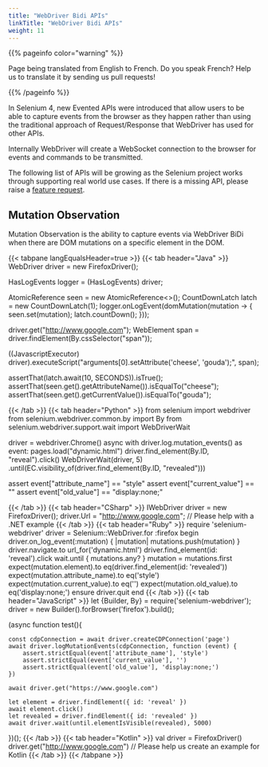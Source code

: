 ```yaml
---
title: "WebDriver Bidi APIs"
linkTitle: "WebDriver Bidi APIs"
weight: 11
---
```


{{% pageinfo color="warning" %}}
<p class="lead">
   <i class="fas fa-language display-4"></i> 
   Page being translated from 
   English to French. Do you speak French? Help us to translate
   it by sending us pull requests!
</p>
{{% /pageinfo %}}

In Selenium 4, new Evented APIs were introduced that
allow users to be able to capture events from the
browser as they happen rather than using the
traditional approach of Request/Response that
WebDriver has used for other APIs.

Internally WebDriver will create a WebSocket connection
to the browser for events and commands to be transmitted.

The following list of APIs will be growing as the Selenium
project works through supporting real world use cases. If there
is a missing API, please raise a [feature request](https://github.com/SeleniumHQ/selenium/issues/new?assignees=&labels=&template=feature.md).

## Mutation Observation

Mutation Observation is the ability to capture events via
WebDriver BiDi when there are DOM mutations on a specific
element in the DOM.

{{< tabpane langEqualsHeader=true >}}
  {{< tab header="Java" >}}
WebDriver driver = new FirefoxDriver();


HasLogEvents logger = (HasLogEvents) driver;

AtomicReference<DomMutationEvent> seen = new AtomicReference<>();
CountDownLatch latch = new CountDownLatch(1);
logger.onLogEvent(domMutation(mutation -> {
    seen.set(mutation);
    latch.countDown();
}));

driver.get("http://www.google.com");
WebElement span = driver.findElement(By.cssSelector("span"));

((JavascriptExecutor) driver).executeScript("arguments[0].setAttribute('cheese', 'gouda');", span);

assertThat(latch.await(10, SECONDS)).isTrue();
assertThat(seen.get().getAttributeName()).isEqualTo("cheese");
assertThat(seen.get().getCurrentValue()).isEqualTo("gouda");


  {{< /tab >}}
  {{< tab header="Python" >}}
from selenium import webdriver
from selenium.webdriver.common.by import By
from selenium.webdriver.support.wait import WebDriverWait

driver = webdriver.Chrome()
async with driver.log.mutation_events() as event:
    pages.load("dynamic.html")
    driver.find_element(By.ID, "reveal").click()
    WebDriverWait(driver, 5)\
        .until(EC.visibility_of(driver.find_element(By.ID, "revealed")))

assert event["attribute_name"] == "style"
assert event["current_value"] == ""
assert event["old_value"] == "display:none;"

  {{< /tab >}}
  {{< tab header="CSharp" >}}
IWebDriver driver = new FirefoxDriver();
driver.Url = "http://www.google.com";
// Please help with a .NET example
  {{< /tab >}}
  {{< tab header="Ruby" >}}
require 'selenium-webdriver'
driver = Selenium::WebDriver.for :firefox
begin
  driver.on_log_event(:mutation) { |mutation| mutations.push(mutation) }
  driver.navigate.to url_for('dynamic.html')
  driver.find_element(id: 'reveal').click
  wait.until { mutations.any? }
  mutation = mutations.first
  expect(mutation.element).to eq(driver.find_element(id: 'revealed'))
  expect(mutation.attribute_name).to eq('style')
  expect(mutation.current_value).to eq('')
  expect(mutation.old_value).to eq('display:none;')
ensure
  driver.quit
end
  {{< /tab >}}
  {{< tab header="JavaScript" >}}
let {Builder, By} = require('selenium-webdriver');
driver = new Builder().forBrowser('firefox').build();

(async function test(){

    const cdpConnection = await driver.createCDPConnection('page')
    await driver.logMutationEvents(cdpConnection, function (event) {
        assert.strictEqual(event['attribute_name'], 'style')
        assert.strictEqual(event['current_value'], '')
        assert.strictEqual(event['old_value'], 'display:none;')
    })

    await driver.get("https://www.google.com")

    let element = driver.findElement({ id: 'reveal' })
    await element.click()
    let revealed = driver.findElement({ id: 'revealed' })
    await driver.wait(until.elementIsVisible(revealed), 5000)

})();
  {{< /tab >}}
  {{< tab header="Kotlin" >}}
val driver = FirefoxDriver()
driver.get("http://www.google.com")
// Please help us create an example for Kotlin
  {{< /tab >}}
{{< /tabpane >}}
